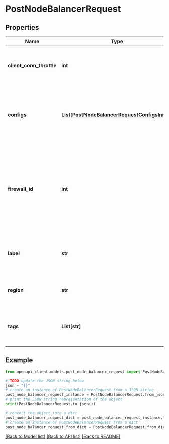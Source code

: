 # PostNodeBalancerRequest


## Properties

Name | Type | Description | Notes
------------ | ------------- | ------------- | -------------
**client_conn_throttle** | **int** | Throttle connections per second.  Set to 0 (zero) to disable throttling. | [optional] 
**configs** | [**List[PostNodeBalancerRequestConfigsInner]**](PostNodeBalancerRequestConfigsInner.md) | The port Configs to create for this NodeBalancer.  Each Config must have a unique port and at least one Node. | [optional] 
**firewall_id** | **int** | The ID of the Firewall to assign to the NodeBalancer.  - A NodeBalancer can have only one Firewall assigned to it. - Firewalls only apply to inbound TCP traffic to NodeBalancers. | [optional] 
**label** | **str** | This NodeBalancer&#39;s label. These must be unique on your Account. | [optional] 
**region** | **str** | The ID of the Region to create this NodeBalancer in. | 
**tags** | **List[str]** | An array of Tags applied to this object. Tags are for organizational purposes only. | [optional] 

## Example

```python
from openapi_client.models.post_node_balancer_request import PostNodeBalancerRequest

# TODO update the JSON string below
json = "{}"
# create an instance of PostNodeBalancerRequest from a JSON string
post_node_balancer_request_instance = PostNodeBalancerRequest.from_json(json)
# print the JSON string representation of the object
print(PostNodeBalancerRequest.to_json())

# convert the object into a dict
post_node_balancer_request_dict = post_node_balancer_request_instance.to_dict()
# create an instance of PostNodeBalancerRequest from a dict
post_node_balancer_request_from_dict = PostNodeBalancerRequest.from_dict(post_node_balancer_request_dict)
```
[[Back to Model list]](../README.md#documentation-for-models) [[Back to API list]](../README.md#documentation-for-api-endpoints) [[Back to README]](../README.md)



